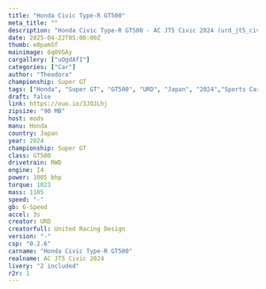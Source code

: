 ```yaml
---
title: "Honda Civic Type-R GT500"
meta_title: ""
description: "Honda Civic Type-R GT500 - AC JT5 Civic 2024 (urd_jt5_civic_2024) for Assetto Corsa by URD"
date: 2025-04-22T05:00:00Z
thumb: e0pamSf
mainimage: 6q0VGAy
cargallery: ["uOgdAfI"]
categories: ["Car"]
author: "Theodora"
championship: Super GT
tags: ["Honda", "Super GT", "GT500", "URD", "Japan", "2024","Sports Car"]
draft: false
link: https://ouo.io/3JOJLhj
zipsize: "90 MB"
host: mods
manu: Honda
country: Japan
year: 2024
championship: Super GT
class: GT500
drivetrain: RWD
engine: I4
power: 1005 bhp
torque: 1023
mass: 1105
speed: "-"
gb: 6-Speed
accel: 3s
creator: URD
creatorfull: United Racing Design
version: "-"
csp: "0.2.6"
carname: "Honda Civic Type-R GT500"
realname: AC JT5 Civic 2024
livery: "2 included"
r2r: 1
---
```

